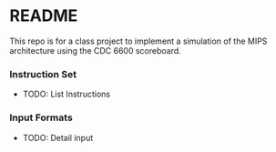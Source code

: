 # README #

This repo is for a class project to implement a simulation of the MIPS architecture using the CDC 6600 scoreboard.

### Instruction Set ###
* TODO: List Instructions


### Input Formats ###
* TODO: Detail input
